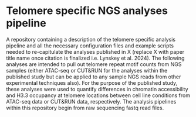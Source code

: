 # Telomere specific NGS analyses pipeline
A repository containing a description of the telomere specific analysis pipeline and all the necessary configuration files and example scripts needed to re-capitulate the analyses published in X (replace X with paper title name once citation is finalized i.e. Lynskey et al. 2024). The following analyses are intended to pull out telomere repeat motif counts from NGS samples (either ATAC-seq or CUT&RUN for the analyses within the published study but can be applied to any sample NGS reads from other experimental techniques also). For the purpose of the published study, these analyses were used to quantify differences in chromatin accessibility and H3.3 occupancy at telomere locations between cell line conditions from ATAC-seq data or CUT&RUN data, respectively. The analysis pipelines within this repository begin from raw sequencing fastq read files.
